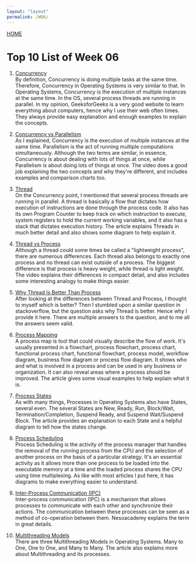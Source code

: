 ```yaml
---
layout: "layout"
permalink: /W06/
---
```


[HOME](../)

# Top 10 List of Week 06

1. [Concurrency](https://www.geeksforgeeks.org/concurrency-in-operating-system/)<br>
By definition, Concurrency is doing multiple tasks at the same time. Therefore, Concurrency in Operating Systems is very similar to that. In Operating Systems, Concurrency is the execution of multiple instances at the same time. In the OS, several process threads are running in parallel. In my opinion, GeeksforGeeks is a very good website to learn everything about computers, hence why I use their web often times. They always provide easy explanation and enough examples to explain the concepts.

2. [Concurrency vs Parallelism](https://www.youtube.com/watch?v=ltTQaMSk6ME)<br>
As I explained, Concurrency is the execution of multiple instances at the same time. Parallelism is the act of running multiple computations simultaneously. Although the two terms are similar, in essence, Concurrency is about dealing with lots of things at once, while Parallelism is about doing lots of things at once. The video does a good job explaining the two concepts and why they're different, and includes examples and comparison charts too.

3. [Thread](https://www.tutorialspoint.com/operating_system/os_multi_threading.htm)<br>
On the Concurrency point, I mentioned that several process threads are running in parallel. A thread is basically a flow that dictates how execution of instructions are done through the process code. It also has its own Program Counter to keep track on which instruction to execute, system registers to hold the current working variables, and it also has a stack that dictates execution history. The article explains Threads in much better detail and also shows some diagram to help explain it.

4. [Thread vs Process](https://www.youtube.com/watch?v=O3EyzlZxx3g)<br>
Although a thread could some times be called a "lightweight process", there are numerous differences. Each thread also belongs to exactly one process and no thread can exist outside of a process. The biggest difference is that process is heavy weight, while thread is light weight. The video explains their differences in compact detail, and also includes some interesting analogy to make things easier.

5. [Why Thread Is Better Than Process](https://stackoverflow.com/questions/617787/why-should-i-use-a-thread-vs-using-a-process)<br>
After looking at the differences between Thread and Process, I thought to myself which is better? Then I stumbled upon a similar question in stackoverflow, but the question asks why Thread is better. Hence why I provide it here. There are multiple answers to the question, and to me all the answers seem valid.

6. [Process Mapping](https://www.youtube.com/watch?v=GPcsNmpMP70)<br>
A process map is tool that could visually describe the flow of work. It's usually presented in a flowchart, process flowchart, process chart, functional process chart, functional flowchart, process model, workflow diagram, business flow diagram or process flow diagram. It shows who and what is involved in a process and can be used in any business or organization. It can also reveal areas where a process should be improved. The article gives some visual examples to help explain what it is.

7. [Process States](https://www.javatpoint.com/os-process-states)<br>
As with many things, Processes in Operating Systems also have States, several even. The several States are New, Ready, Run, Block/Wait, Termination/Completion, Suspend Ready, and Suspend Wait/Suspend Block. The article provides an explanation to each State and a helpful diagram to tell how the states change.

8. [Process Scheduling](https://www.guru99.com/process-scheduling.html)<br>
Process Scheduling is the activity of the process manager that handles the removal of the running process from the CPU and the selection of another process on the basis of a particular strategy. It's an essential activity as it allows more than one process to be loaded into the executable memory at a time and the loaded process shares the CPU using time multiplexing. As like with most articles I put here, it has diagrams to make everything easier to understand.

9. [Inter-Process Communication (IPC)](https://www.youtube.com/watch?v=dJuYKfR8vec)<br>
Inter-process communication (IPC) is a mechanism that allows processes to communicate with each other and synchronize their actions. The communication between these processes can be seen as a method of co-operation between them. Nesoacademy explains the term in great details.

10. [Multithreading Models](https://binaryterms.com/multithreading-models-in-operating-system.html)<br>
There are three Multithreading Models in Operating Systems. Many to One, One to One, and Many to Many. The article also explains more about Multithreading and its processes.